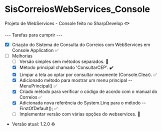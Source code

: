 # SisCorreiosWebServices_Console
Projeto de WebServices - Console feito no SharpDevelop :fish:

--- Tarefas para cumprir ---
- [x] Criação do Sistema de Consulta do Correios com WebServices em Console Application :white_check_mark:
- [ ] Melhorias
    - [ ] Versão simples sem métodos separados. :construction:
    - [x] Método principal chamado 'ConsultarCEP'. :heavy_check_mark:
    - [x] Limpar a tela ao optar por consultar novamente (Console.Clear). :white_check_mark:
    - [x] Adicionado método para mostrar um menu principal -- MenuPrincipal() :white_check_mark:
    - [x] Criado método para verificar o código de acordo com o manual do Correios :white_check_mark:
    - [x] Adicionada nova referência do System.Linq para o método -- FirstOfDefault(); :white_check_mark:
    - [ ] Implementar versão com várias opções do webservices. :construction:
    
- Versão atual: 1.2.0 :recycle:
